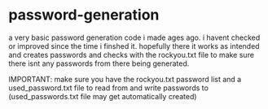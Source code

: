 # password-generation

a very basic password generation code i made ages ago. i havent checked or improved since the time i finshed it. hopefully there it works as intended and creates passwords and checks with the rockyou.txt file to make sure there isnt any passwords from there being generated.

IMPORTANT:
make sure you have the rockyou.txt password list and a used_password.txt file to read from and write passwords to
(used_passwords.txt file may get automatically created)
